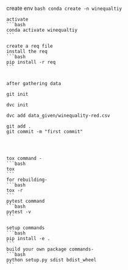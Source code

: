 create env
    ```bash
    conda create -n winequaltiy
    ```


    activate
    ```bash
    conda activate winequaltiy
    ```

    create a req file
    install the req
    ```bash
    pip install -r req
    ```


    after gathering data

    git init

    dvc init

    dvc add data_given/winequality-red.csv

    git add . 
    git commit -m "first commit"

    


    tox command -
    ```bash
    tox
    ```
    for rebuilding-
    ```bash
    tox -r
    ```
    pytest command
    ```bash
    pytest -v
    ```

    setup commands
    ```bash
    pip install -e .
    ```
    build your own package commands-
    ```bash
    python setup.py sdist bdist_wheel
    ```